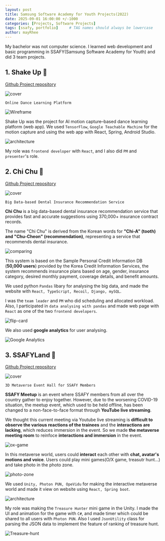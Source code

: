 ```yaml
---
layout: post
title: Samsung Software Academy for Youth Projects(2022)
date: 2025-09-01 16:00:00 +/-1000
categories: [Projects, Software Projects]
tags: [ssafy, portfolio]     # TAG names should always be lowercase
author: mayRhee
---
```


My bachelor was not computer science. I learned web development and basic programming in SSAFY(Samsung Software Academy for Youth) and did 3 team projects.

## 1. Shake Up 💃
[Github Project repository](https://github.com/mayRhee218/Shake-Up)

![cover](/assets//img/pages/2025-09-01-sw-projects/Shake-up/cover.png)

`Online Dance Learning Platform`

![Wireframe](/assets//img/pages/2025-09-01-sw-projects/Shake-up/wireframe.png)

Shake Up was the project for AI motion capture–based dance learning platform (web app). We used `TensorFlow`, `Google Teachable Machine` for the motion capture and using the web app with React, Spring, Android Studio.

![architecture](/assets//img/pages/2025-09-01-sw-projects/Shake-up/architecture.png)

My role was `frontend developer` with `React`, and I also did `PM` and `presenter`'s role.



## 2. Chi Chu 🦷
[Github Project repository](https://github.com/mayRhee218/CHI-CHU)

![cover](/assets//img/pages/2025-09-01-sw-projects/chi-chu/cover.png)

`Big Data-based Dental Insurance Recommendation Service`


**Chi Chu** is a big data-based dental insurance recommendation service that provides fast and accurate suggestions using 370,000+ insurance contract records.

The name "Chi Chu" is derived from the Korean words for **"Chi-A" (tooth) and "Chu-Cheon" (recommendation)**, representing a service that recommends dental insurance.

![comparing](/assets//img/pages/2025-09-01-sw-projects/chi-chu/comparing.gif)

This system is based on the Sample Personal Credit Information DB (**50,000 users**) provided by the Korea Credit Information Services, the system recommends insurance plans based on age, gender, insurance category, desired monthly payment, coverage details, and benefit amounts.

We used python `Pandas` libary for analysing the big data, and made the website with `React, TypeScript, Recoil, Django, mySQL`. 

I was the `team leader` and `PM` who did scheduling and allocated workload. 
Also, I participated in `data analysing with pandas` and made web page 
with `React` as one of the two `frontend developers`. 

![flip-card](/assets//img/pages/2025-09-01-sw-projects/chi-chu/flip-card.gif)

We also used **google analytics** for user analysing.

![Google Analytics](/assets//img/pages/2025-09-01-sw-projects/chi-chu/google-analytics.png)

## 3. SSAFYLand 🎡
[Github Project repository](https://github.com/mayRhee218/SSAFYLand)

![cover](/assets//img/pages/2025-09-01-sw-projects/ssafyland/cover.png)

`3D Metaverse Event Hall for SSAFY Members`

**SSAFY Meetup** is an event where SSAFY members from all over the country gather to enjoy together. However, due to the worsening COVID-19 situation, the meetup event, which used to be held offline, has been changed to a non-face-to-face format through **YouTube live streaming**.

We thought this current meeting via Youtube live streaming is **difficult to observe the various reactions of the trainees** and the **interactions are lacking**, which reduces immersion in the event. So we made **the metaverse meeting room** to reinfoce **interactions and immersion** in the event.

![ox-game](/assets//img/pages/2025-09-01-sw-projects/ssafyland/OX-game.gif)


In this metaverse world, users could **interact** each other with **chat, avatar's motions and voice**.
Users could play mini games(O/X game, treasutr hunt...) and take photo in the photo zone.

![photo-zone](/assets//img/pages/2025-09-01-sw-projects/ssafyland/photo-zone.gif)

We used `Unity, Photon PUN, OpeVidu` for making the interactive metaverse world and made it view on website using `React, Spring boot`. 

![architecture](/assets//img/pages/2025-09-01-sw-projects/ssafyland/architecture.png)

My role was making the `Treasure Hunter` mini game in the Unity.
I made the UI and animation for the game with `C#`, and made timer which could be shared to all users with `Photon PUN`. Also I used `JsonUtility` class for parsing the JSON data to implement the feature of ranking of treasure hunt.

![Treasure-hunt](/assets//img/pages/2025-09-01-sw-projects/ssafyland/Treasure-hunt.gif)

